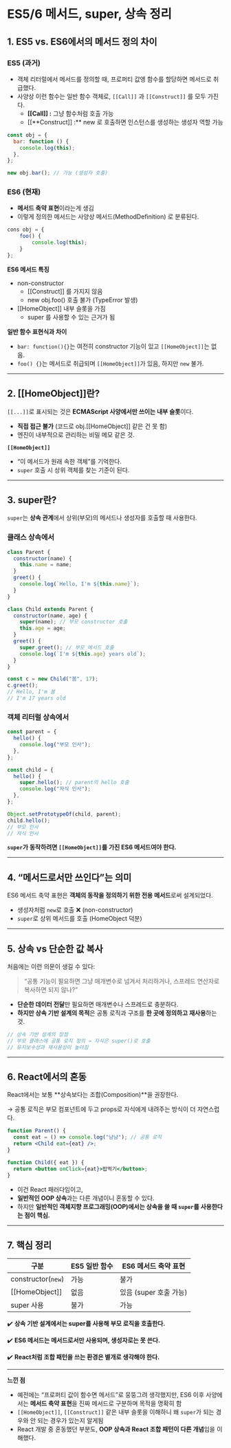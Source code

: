 # ES5/6 메서드, super, 상속 정리

## 1. ES5 vs. ES6에서의 메서드 정의 차이

### ES5 (과거)

- 객체 리터럴에서 메서드를 정의할 때, 프로퍼티 값엥 함수를 할당하면 메서드로 취급했다.
- 사양상 이런 함수는 일반 함수 객체로, `[[Call]]` 과 `[[Construct]]` 를 모두 가진다.
  - **[[Call]] :** 그냥 함수처럼 호출 가능
  - [[**Construct]] :\*\* new 로 호출하면 인스턴스를 생성하는 생성자 역할 가능

```jsx
const obj = {
  bar: function () {
    console.log(this);
  },
};

new obj.bar(); // 가능 (셍성자 호출)
```

### ES6 (현재)

- **메서드 축약 표현**이라는게 생김
- 이렇게 정의한 메서드는 사양상 메서드(MethodDefinition) 로 분류된다.

```jsx
cons obj = {
	foo() {
		console.log(this);
	}
};
```

**ES6 메서드 특징**

- non-constructor
  - [[Construct]] 를 가지지 않음
  - new obj.foo() 호출 불가 (TypeError 발생)
- [[HomeObject]] 내부 슬롯을 가짐
  - super 를 사용할 수 있는 근거가 됨

**일반 함수 표현식과 차이**

- `bar: function(){}`는 여전히 constructor 기능이 있고 `[[HomeObject]]`는 없음.
- `foo() {}`는 메서드로 취급되며 `[[HomeObject]]`가 있음, 하지만 `new` 불가.

---

## 2. [[HomeObject]]란?

`[[...]]`로 표시되는 것은 **ECMAScript 사양에서만 쓰이는 내부 슬롯**이다.

- **직접 접근 불가** (코드로 obj.[[HomeObject]] 같은 건 못 함)
- 엔진이 내부적으로 관리하는 비밀 메모 같은 것.

**`[[HomeObject]]`**

- “이 메서드가 원래 속한 객체”를 기억한다.
- `super` 호출 시 상위 객체를 찾는 기준이 된다.

---

## 3. super란?

`super`는 **상속 관계**에서 상위(부모)의 메서드나 생성자를 호출할 때 사용한다.

### 클래스 상속에서

```jsx
class Parent {
  constructor(name) {
    this.name = name;
  }
  greet() {
    console.log(`Hello, I'm ${this.name}`);
  }
}

class Child extends Parent {
  constructor(name, age) {
    super(name); // 부모 constructor 호출
    this.age = age;
  }
  greet() {
    super.greet(); // 부모 메서드 호출
    console.log(`I'm ${this.age} years old`);
  }
}

const c = new Child("봄", 17);
c.greet();
// Hello, I'm 봄
// I'm 17 years old
```

### 객체 리터럴 상속에서

```jsx
const parent = {
  hello() {
    console.log("부모 인사");
  },
};

const child = {
  hello() {
    super.hello(); // parent의 hello 호출
    console.log("자식 인사");
  },
};

Object.setPrototypeOf(child, parent);
child.hello();
// 부모 인사
// 자식 인사
```

**`super`가 동작하려면 `[[HomeObject]]`를 가진 ES6 메서드여야 한다.**

---

## 4. “메서드로서만 쓰인다”는 의미

ES6 메서드 축약 표현은 **객체의 동작을 정의하기 위한 전용 메서드**로써 설계되었다.

- 생성자처럼 `new`로 호출 ❌ (non-constructor)
- `super`로 상위 메서드를 호출 (HomeObject 덕분)

---

## 5. 상속 vs 단순한 값 복사

처음에는 이런 의문이 생길 수 있다:

> “공통 기능이 필요하면 그냥 매개변수로 넘겨서 처리하거나, 스프레드 연산자로 복사하면 되지 않나?”

- **단순한 데이터 전달**만 필요하면 매개변수나 스프레드로 충분하다.
- **하지만 상속 기반 설계의 목적**은 공통 로직과 구조를 **한 곳에 정의하고 재사용**하는 것.

```jsx
// 상속 기반 설계의 장점
// 부모 클래스에 공통 로직 정의 → 자식은 super()로 호출
// 유지보수성과 재사용성이 높아짐
```

---

## 6. React에서의 혼동

React에서는 보통 **상속보다는 조합(Composition)**을 권장한다.

→ 공통 로직은 부모 컴포넌트에 두고 props로 자식에게 내려주는 방식이 더 자연스럽다.

```jsx
function Parent() {
  const eat = () => console.log("냠냠"); // 공통 로직
  return <Child eat={eat} />;
}

function Child({ eat }) {
  return <button onClick={eat}>밥먹기</button>;
}
```

- 이건 React 패러다임이고,
- **일반적인 OOP 상속**과는 다른 개념이니 혼동할 수 있다.
- 하지만 **일반적인 객체지향 프로그래밍(OOP)에서는 상속을 쓸 때 `super`를 사용한다는 점이 핵심.**

---

## 7. 핵심 정리

| 구분               | ES5 일반 함수 | ES6 메서드 축약 표현   |
| ------------------ | ------------- | ---------------------- |
| constructor(`new`) | 가능          | 불가                   |
| [[HomeObject]]     | 없음          | 있음 (super 호출 가능) |
| super 사용         | 불가          | 가능                   |

✔️ **상속 기반 설계에서는 super를 사용해 부모 로직을 호출한다.**

✔️ **ES6 메서드는 메서드로서만 사용되며, 생성자로는 못 쓴다.**

✔️ **React처럼 조합 패턴을 쓰는 환경은 별개로 생각해야 한다.**

---

**느낀 점**

- 예전에는 “프로퍼티 값이 함수면 메서드”로 뭉뚱그려 생각했지만,
  ES6 이후 사양에서는 **메서드 축약 표현**을 진짜 메서드로 구분하며 목적을 명확히 함
- `[[HomeObject]]`, `[[Construct]]` 같은 내부 슬롯을 이해하니
  왜 `super`가 되는 경우와 안 되는 경우가 있는지 알게됨
- React 개발 중 혼동했던 부분도, **OOP 상속과 React 조합 패턴이 다른 개념**임을 이해했다.
